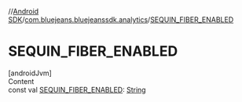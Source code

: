 //[Android SDK](../../index.md)/[com.bluejeans.bluejeanssdk.analytics](index.md)/[SEQUIN_FIBER_ENABLED](-s-e-q-u-i-n_-f-i-b-e-r_-e-n-a-b-l-e-d.md)



# SEQUIN_FIBER_ENABLED  
[androidJvm]  
Content  
const val [SEQUIN_FIBER_ENABLED](-s-e-q-u-i-n_-f-i-b-e-r_-e-n-a-b-l-e-d.md): [String](https://kotlinlang.org/api/latest/jvm/stdlib/kotlin/-string/index.html)  




